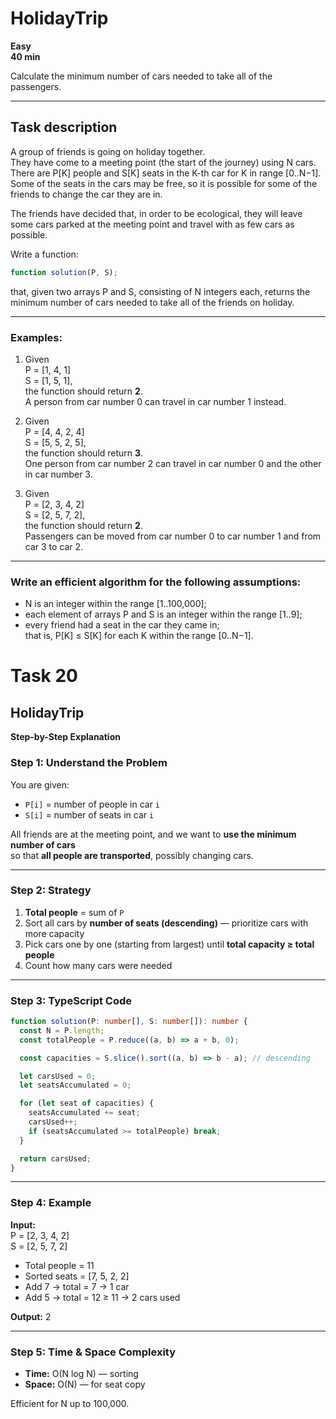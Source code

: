 # HolidayTrip

**Easy**  
**40 min**

Calculate the minimum number of cars needed to take all of the passengers.

---

## Task description

A group of friends is going on holiday together.  
They have come to a meeting point (the start of the journey) using N cars.  
There are P[K] people and S[K] seats in the K-th car for K in range [0..N−1].  
Some of the seats in the cars may be free, so it is possible for some of the friends to change the car they are in.

The friends have decided that, in order to be ecological, they will leave some cars parked at the meeting point and travel with as few cars as possible.

Write a function:

``` ts
function solution(P, S);
```

that, given two arrays P and S, consisting of N integers each, returns the minimum number of cars needed to take all of the friends on holiday.

---

### Examples:

1. Given  
   P = [1, 4, 1]  
   S = [1, 5, 1],  
   the function should return **2**.  
   A person from car number 0 can travel in car number 1 instead.

2. Given  
   P = [4, 4, 2, 4]  
   S = [5, 5, 2, 5],  
   the function should return **3**.  
   One person from car number 2 can travel in car number 0 and the other in car number 3.

3. Given  
   P = [2, 3, 4, 2]  
   S = [2, 5, 7, 2],  
   the function should return **2**.  
   Passengers can be moved from car number 0 to car number 1 and from car 3 to car 2.

---

### Write an efficient algorithm for the following assumptions:

- N is an integer within the range [1..100,000];
- each element of arrays P and S is an integer within the range [1..9];
- every friend had a seat in the car they came in;  
  that is, P[K] ≤ S[K] for each K within the range [0..N−1].


# Task 20

## HolidayTrip

**Step-by-Step Explanation**

### Step 1: Understand the Problem

You are given:
- `P[i]` = number of people in car `i`
- `S[i]` = number of seats in car `i`

All friends are at the meeting point, and we want to **use the minimum number of cars**  
so that **all people are transported**, possibly changing cars.

---

### Step 2: Strategy

1. **Total people** = sum of `P`
2. Sort all cars by **number of seats (descending)** — prioritize cars with more capacity
3. Pick cars one by one (starting from largest) until **total capacity ≥ total people**
4. Count how many cars were needed

---

### Step 3: TypeScript Code

```ts
function solution(P: number[], S: number[]): number {
  const N = P.length;
  const totalPeople = P.reduce((a, b) => a + b, 0);

  const capacities = S.slice().sort((a, b) => b - a); // descending

  let carsUsed = 0;
  let seatsAccumulated = 0;

  for (let seat of capacities) {
    seatsAccumulated += seat;
    carsUsed++;
    if (seatsAccumulated >= totalPeople) break;
  }

  return carsUsed;
}
```

---

### Step 4: Example

**Input:**  
P = [2, 3, 4, 2]  
S = [2, 5, 7, 2]

- Total people = 11
- Sorted seats = [7, 5, 2, 2]
- Add 7 → total = 7 → 1 car
- Add 5 → total = 12 ≥ 11 → 2 cars used

**Output:** 2

---

### Step 5: Time & Space Complexity

- **Time:** O(N log N) — sorting
- **Space:** O(N) — for seat copy

Efficient for N up to 100,000.
